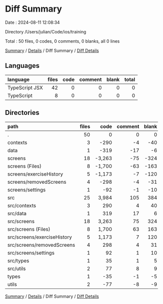 # Diff Summary

Date : 2024-08-11 12:08:34

Directory /Users/julian/Code/ios/training

Total : 50 files,  0 codes, 0 comments, 0 blanks, all 0 lines

[Summary](results.md) / [Details](details.md) / Diff Summary / [Diff Details](diff-details.md)

## Languages
| language | files | code | comment | blank | total |
| :--- | ---: | ---: | ---: | ---: | ---: |
| TypeScript JSX | 42 | 0 | 0 | 0 | 0 |
| TypeScript | 8 | 0 | 0 | 0 | 0 |

## Directories
| path | files | code | comment | blank | total |
| :--- | ---: | ---: | ---: | ---: | ---: |
| . | 50 | 0 | 0 | 0 | 0 |
| contexts | 3 | -290 | -4 | -40 | -334 |
| data | 1 | -319 | -17 | -6 | -342 |
| screens | 18 | -3,263 | -75 | -324 | -3,662 |
| screens (Files) | 8 | -1,700 | -63 | -163 | -1,926 |
| screens/exerciseHistory | 5 | -1,173 | -7 | -120 | -1,300 |
| screens/removedScreens | 4 | -298 | -4 | -31 | -333 |
| screens/settings | 1 | -92 | -1 | -10 | -103 |
| src | 25 | 3,984 | 105 | 384 | 4,473 |
| src/contexts | 3 | 290 | 4 | 40 | 334 |
| src/data | 1 | 319 | 17 | 6 | 342 |
| src/screens | 18 | 3,263 | 75 | 324 | 3,662 |
| src/screens (Files) | 8 | 1,700 | 63 | 163 | 1,926 |
| src/screens/exerciseHistory | 5 | 1,173 | 7 | 120 | 1,300 |
| src/screens/removedScreens | 4 | 298 | 4 | 31 | 333 |
| src/screens/settings | 1 | 92 | 1 | 10 | 103 |
| src/types | 1 | 35 | 1 | 5 | 41 |
| src/utils | 2 | 77 | 8 | 9 | 94 |
| types | 1 | -35 | -1 | -5 | -41 |
| utils | 2 | -77 | -8 | -9 | -94 |

[Summary](results.md) / [Details](details.md) / Diff Summary / [Diff Details](diff-details.md)